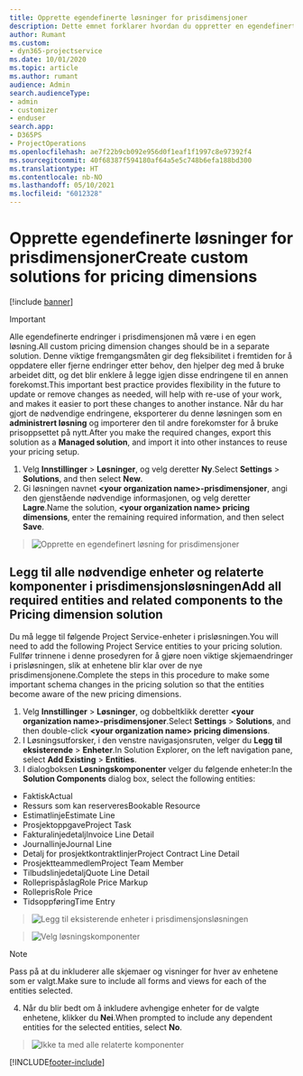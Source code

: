 ```yaml
---
title: Opprette egendefinerte løsninger for prisdimensjoner
description: Dette emnet forklarer hvordan du oppretter en egendefinert løsning når du oppretter egendefinerte prisdimensjoner.
author: Rumant
ms.custom:
- dyn365-projectservice
ms.date: 10/01/2020
ms.topic: article
ms.author: rumant
audience: Admin
search.audienceType:
- admin
- customizer
- enduser
search.app:
- D365PS
- ProjectOperations
ms.openlocfilehash: ae7f22b9cb092e956d0f1eaf1f1997c8e97392f4
ms.sourcegitcommit: 40f68387f594180af64a5e5c748b6efa188bd300
ms.translationtype: HT
ms.contentlocale: nb-NO
ms.lasthandoff: 05/10/2021
ms.locfileid: "6012328"
---
```

# <a name="create-custom-solutions-for-pricing-dimensions"></a><span data-ttu-id="a6204-103">Opprette egendefinerte løsninger for prisdimensjoner</span><span class="sxs-lookup"><span data-stu-id="a6204-103">Create custom solutions for pricing dimensions</span></span>

[!include [banner](../includes/psa-now-project-operations.md)]

> [!IMPORTANT]
> <span data-ttu-id="a6204-104">Alle egendefinerte endringer i prisdimensjonen må være i en egen løsning.</span><span class="sxs-lookup"><span data-stu-id="a6204-104">All custom pricing dimension changes should be in a separate solution.</span></span> <span data-ttu-id="a6204-105">Denne viktige fremgangsmåten gir deg fleksibilitet i fremtiden for å oppdatere eller fjerne endringer etter behov, den hjelper deg med å bruke arbeidet ditt, og det blir enklere å legge igjen disse endringene til en annen forekomst.</span><span class="sxs-lookup"><span data-stu-id="a6204-105">This important best practice provides flexibility in the future to update or remove changes as needed, will help with re-use of your work, and makes it easier to port these changes to another instance.</span></span> <span data-ttu-id="a6204-106">Når du har gjort de nødvendige endringene, eksporterer du denne løsningen som en **administrert løsning** og importerer den til andre forekomster for å bruke prisoppsettet på nytt.</span><span class="sxs-lookup"><span data-stu-id="a6204-106">After you make the required changes, export this solution as a **Managed solution**, and import it into other instances to reuse your pricing setup.</span></span>

1. <span data-ttu-id="a6204-107">Velg **Innstillinger** > **Løsninger**, og velg deretter **Ny**.</span><span class="sxs-lookup"><span data-stu-id="a6204-107">Select **Settings** > **Solutions**, and then select **New**.</span></span> 
2. <span data-ttu-id="a6204-108">Gi løsningen navnet **\<your organization name>-prisdimensjoner**, angi den gjenstående nødvendige informasjonen, og velg deretter **Lagre**.</span><span class="sxs-lookup"><span data-stu-id="a6204-108">Name the solution, **\<your organization name> pricing dimensions**, enter the remaining required information, and then select **Save**.</span></span>

> ![Opprette en egendefinert løsning for prisdimensjoner](media/Creation-of-custom-pricing-dimension-solution.PNG)
  
## <a name="add-all-required-entities-and-related-components-to-the-pricing-dimension-solution"></a><span data-ttu-id="a6204-110">Legg til alle nødvendige enheter og relaterte komponenter i prisdimensjonsløsningen</span><span class="sxs-lookup"><span data-stu-id="a6204-110">Add all required entities and related components to the Pricing dimension solution</span></span>
<span data-ttu-id="a6204-111">Du må legge til følgende Project Service-enheter i prisløsningen.</span><span class="sxs-lookup"><span data-stu-id="a6204-111">You will need to add the following Project Service entities to your pricing solution.</span></span> <span data-ttu-id="a6204-112">Fullfør trinnene i denne prosedyren for å gjøre noen viktige skjemaendringer i prisløsningen, slik at enhetene blir klar over de nye prisdimensjonene.</span><span class="sxs-lookup"><span data-stu-id="a6204-112">Complete the steps in this procedure to make some important schema changes in the pricing solution so that the entities become aware of the new pricing dimensions.</span></span>

1. <span data-ttu-id="a6204-113">Velg **Innstillinger** > **Løsninger**, og dobbeltklikk deretter **\<your organization name>-prisdimensjoner**.</span><span class="sxs-lookup"><span data-stu-id="a6204-113">Select **Settings** > **Solutions**, and then double-click **\<your organization name> pricing dimensions**.</span></span> 
2. <span data-ttu-id="a6204-114">I Løsningsutforsker, i den venstre navigasjonsruten, velger du **Legg til eksisterende** > **Enheter**.</span><span class="sxs-lookup"><span data-stu-id="a6204-114">In Solution Explorer, on the left navigation pane, select **Add Existing** > **Entities**.</span></span>
3. <span data-ttu-id="a6204-115">I dialogboksen **Løsningskomponenter** velger du følgende enheter:</span><span class="sxs-lookup"><span data-stu-id="a6204-115">In the **Solution Components** dialog box, select the following entities:</span></span>

- <span data-ttu-id="a6204-116">Faktisk</span><span class="sxs-lookup"><span data-stu-id="a6204-116">Actual</span></span>
- <span data-ttu-id="a6204-117">Ressurs som kan reserveres</span><span class="sxs-lookup"><span data-stu-id="a6204-117">Bookable Resource</span></span>
- <span data-ttu-id="a6204-118">Estimatlinje</span><span class="sxs-lookup"><span data-stu-id="a6204-118">Estimate Line</span></span>
- <span data-ttu-id="a6204-119">Prosjektoppgave</span><span class="sxs-lookup"><span data-stu-id="a6204-119">Project Task</span></span>
- <span data-ttu-id="a6204-120">Fakturalinjedetalj</span><span class="sxs-lookup"><span data-stu-id="a6204-120">Invoice Line Detail</span></span>
- <span data-ttu-id="a6204-121">Journallinje</span><span class="sxs-lookup"><span data-stu-id="a6204-121">Journal Line</span></span>
- <span data-ttu-id="a6204-122">Detalj for prosjektkontraktlinjer</span><span class="sxs-lookup"><span data-stu-id="a6204-122">Project Contract Line Detail</span></span>
- <span data-ttu-id="a6204-123">Prosjektteammedlem</span><span class="sxs-lookup"><span data-stu-id="a6204-123">Project Team Member</span></span>
- <span data-ttu-id="a6204-124">Tilbudslinjedetalj</span><span class="sxs-lookup"><span data-stu-id="a6204-124">Quote Line Detail</span></span>
- <span data-ttu-id="a6204-125">Rolleprispåslag</span><span class="sxs-lookup"><span data-stu-id="a6204-125">Role Price Markup</span></span>
- <span data-ttu-id="a6204-126">Rollepris</span><span class="sxs-lookup"><span data-stu-id="a6204-126">Role Price</span></span> 
- <span data-ttu-id="a6204-127">Tidsoppføring</span><span class="sxs-lookup"><span data-stu-id="a6204-127">Time Entry</span></span> 

> ![Legg til eksisterende enheter i prisdimensjonsløsningen](media/Existing-entities-to-PD-solution.png)

> ![Velg løsningskomponenter](media/Dimension-Components.png)

> [!NOTE]
> <span data-ttu-id="a6204-130">Pass på at du inkluderer alle skjemaer og visninger for hver av enhetene som er valgt.</span><span class="sxs-lookup"><span data-stu-id="a6204-130">Make sure to include all forms and views for each of the entities selected.</span></span>

4. <span data-ttu-id="a6204-131">Når du blir bedt om å inkludere avhengige enheter for de valgte enhetene, klikker du **Nei**.</span><span class="sxs-lookup"><span data-stu-id="a6204-131">When prompted to include any dependent entities for the selected entities, select **No**.</span></span>

> ![Ikke ta med alle relaterte komponenter](media/Do-not-include-required.png)




[!INCLUDE[footer-include](../includes/footer-banner.md)]